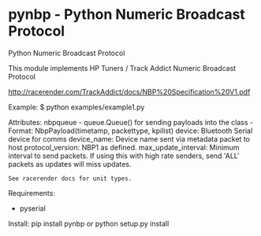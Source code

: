 # pynbp - Python Numeric Broadcast Protocol

Python Numeric Broadcast Protocol

This module implements HP Tuners / Track Addict Numeric Broadcast Protocol

http://racerender.com/TrackAddict/docs/NBP%20Specification%20V1.pdf

Example:
        $ python examples/example1.py

Attributes:
    nbpqueue - queue.Queue() for sending payloads into the class
        - Format: NbpPayload(timetamp, packettype, kpilist)
    device: Bluetooth Serial device for comms
    device_name: Device name sent via metadata packet to host
    protocol_version: NBP1 as defined. 
    max_update_interval: Minimum interval to send packets. If using this with high rate senders, send 'ALL' packets as updates will miss updates. 

    See racerender docs for unit types.

Requirements:
 -  pyserial


Install:
pip install pynbp
or
python setup.py install 
